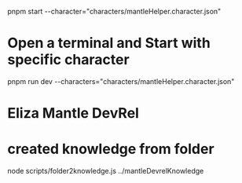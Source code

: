 pnpm start --character="characters/mantleHelper.character.json"

# Open a terminal and Start with specific character
pnpm run dev --characters="characters/mantleHelper.character.json"



# Eliza Mantle DevRel

# created knowledge from folder


node scripts/folder2knowledge.js ../mantleDevrelKnowledge
